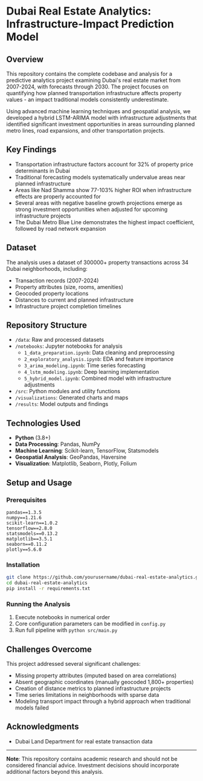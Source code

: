# Dubai Real Estate Analytics: Infrastructure-Impact Prediction Model

## Overview
This repository contains the complete codebase and analysis for a predictive analytics project examining Dubai's real estate market from 2007-2024, with forecasts through 2030. The project focuses on quantifying how planned transportation infrastructure affects property values - an impact traditional models consistently underestimate.

Using advanced machine learning techniques and geospatial analysis, we developed a hybrid LSTM-ARIMA model with infrastructure adjustments that identified significant investment opportunities in areas surrounding planned metro lines, road expansions, and other transportation projects.

## Key Findings
- Transportation infrastructure factors account for 32% of property price determinants in Dubai
- Traditional forecasting models systematically undervalue areas near planned infrastructure
- Areas like Nad Shamma show 77-103% higher ROI when infrastructure effects are properly accounted for
- Several areas with negative baseline growth projections emerge as strong investment opportunities when adjusted for upcoming infrastructure projects
- The Dubai Metro Blue Line demonstrates the highest impact coefficient, followed by road network expansion

## Dataset
The analysis uses a dataset of 300000+ property transactions across 34 Dubai neighborhoods, including:
- Transaction records (2007-2024)
- Property attributes (size, rooms, amenities)
- Geocoded property locations
- Distances to current and planned infrastructure
- Infrastructure project completion timelines

## Repository Structure
- `/data`: Raw and processed datasets
- `/notebooks`: Jupyter notebooks for analysis
  - `1_data_preparation.ipynb`: Data cleaning and preprocessing
  - `2_exploratory_analysis.ipynb`: EDA and feature importance
  - `3_arima_modeling.ipynb`: Time series forecasting
  - `4_lstm_modeling.ipynb`: Deep learning implementation
  - `5_hybrid_model.ipynb`: Combined model with infrastructure adjustments
- `/src`: Python modules and utility functions
- `/visualizations`: Generated charts and maps
- `/results`: Model outputs and findings

## Technologies Used
- **Python** (3.8+)
- **Data Processing**: Pandas, NumPy
- **Machine Learning**: Scikit-learn, TensorFlow, Statsmodels
- **Geospatial Analysis**: GeoPandas, Haversine
- **Visualization**: Matplotlib, Seaborn, Plotly, Folium

## Setup and Usage

### Prerequisites
```
pandas==1.3.5
numpy==1.21.6
scikit-learn==1.0.2
tensorflow==2.8.0
statsmodels==0.13.2
matplotlib==3.5.1
seaborn==0.11.2
plotly==5.6.0
```

### Installation
```bash
git clone https://github.com/yourusername/dubai-real-estate-analytics.git
cd dubai-real-estate-analytics
pip install -r requirements.txt
```

### Running the Analysis
1. Execute notebooks in numerical order
2. Core configuration parameters can be modified in `config.py`
3. Run full pipeline with `python src/main.py`

## Challenges Overcome
This project addressed several significant challenges:
- Missing property attributes (imputed based on area correlations)
- Absent geographic coordinates (manually geocoded 1,800+ properties)
- Creation of distance metrics to planned infrastructure projects
- Time series limitations in neighborhoods with sparse data
- Modeling transport impact through a hybrid approach when traditional models failed


## Acknowledgments
- Dubai Land Department for real estate transaction data

---

**Note**: This repository contains academic research and should not be considered financial advice. Investment decisions should incorporate additional factors beyond this analysis.
